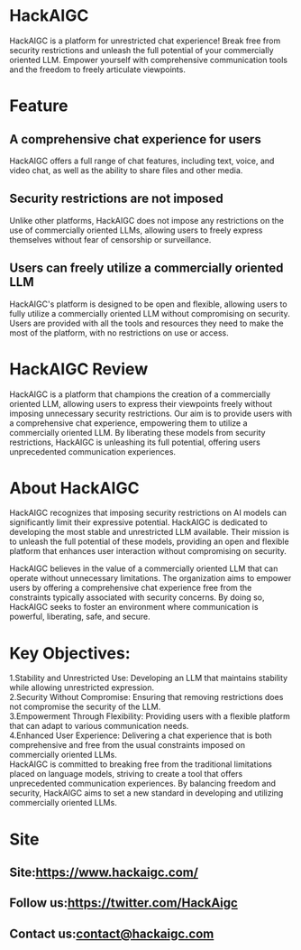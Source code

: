 # HackAIGC
HackAIGC is a platform for unrestricted chat experience! Break free from security restrictions and unleash the full potential of your commercially oriented LLM. Empower yourself with comprehensive communication tools and the freedom to freely articulate viewpoints.

# Feature
## A comprehensive chat experience for users
HackAIGC offers a full range of chat features, including text, voice, and video chat, as well as the ability to share files and other media.

## Security restrictions are not imposed
Unlike other platforms, HackAIGC does not impose any restrictions on the use of commercially oriented LLMs, allowing users to freely express themselves without fear of censorship or surveillance.

## Users can freely utilize a commercially oriented LLM
HackAIGC's platform is designed to be open and flexible, allowing users to fully utilize a commercially oriented LLM without compromising on security. Users are provided with all the tools and resources they need to make the most of the platform, with no restrictions on use or access.

# HackAIGC Review
HackAIGC is a platform that champions the creation of a commercially oriented LLM, allowing users to express their viewpoints freely without imposing unnecessary security restrictions. Our aim is to provide users with a comprehensive chat experience, empowering them to utilize a commercially oriented LLM. By liberating these models from security restrictions, HackAIGC is unleashing its full potential, offering users unprecedented communication experiences.

# About HackAIGC
HackAIGC recognizes that imposing security restrictions on AI models can significantly limit their expressive potential. HackAIGC is dedicated to developing the most stable and unrestricted LLM available. Their mission is to unleash the full potential of these models, providing an open and flexible platform that enhances user interaction without compromising on security.

HackAIGC believes in the value of a commercially oriented LLM that can operate without unnecessary limitations. The organization aims to empower users by offering a comprehensive chat experience free from the constraints typically associated with security concerns. By doing so, HackAIGC seeks to foster an environment where communication is powerful, liberating, safe, and secure.
# Key Objectives:
1.Stability and Unrestricted Use: Developing an LLM that maintains stability while allowing unrestricted expression.  
2.Security Without Compromise: Ensuring that removing restrictions does not compromise the security of the LLM.  
3.Empowerment Through Flexibility: Providing users with a flexible platform that can adapt to various communication needs.  
4.Enhanced User Experience: Delivering a chat experience that is both comprehensive and free from the usual constraints imposed on commercially oriented LLMs.  
HackAIGC is committed to breaking free from the traditional limitations placed on language models, striving to create a tool that offers unprecedented communication experiences. By balancing freedom and security, HackAIGC aims to set a new standard in developing and utilizing commercially oriented LLMs.
# Site
## Site:https://www.hackaigc.com/
## Follow us:https://twitter.com/HackAigc
## Contact us:contact@hackaigc.com  

